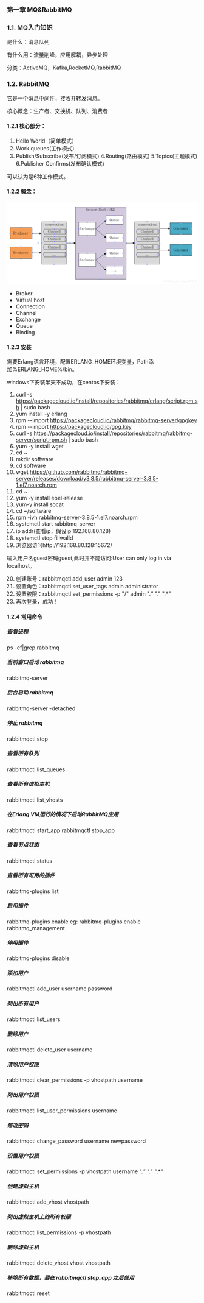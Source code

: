 ### 第一章 MQ&RabbitMQ

### 1.1. MQ入门知识

是什么：消息队列

有什么用：流量削峰，应用解耦，异步处理

分类：ActiveMQ，Kafka,RocketMQ,RabbitMQ

### 1.2. RabbitMQ


它是一个消息中间件，接收并转发消息。

核心概念：生产者、交换机、队列、消费者

#### 1.2.1 核心部分：

1. Hello World（简单模式）
2. Work queues(工作模式)
3. Publish/Subscribe(发布/订阅模式)
4.Routing(路由模式)
5.Topics(主题模式)
6.Publisher Confirms(发布确认模式)

可以认为是6种工作模式。

#### 1.2.2 概念：

![](https://github.com/YuxingXie/study-rabbitmq/blob/main/assets/img/001.png)

* Broker
* Virtual host
* Connection
* Channel
* Exchange
* Queue
* Binding

#### 1.2.3 安装

需要Erlang语言环境，配置ERLANG_HOME环境变量，Path添加%ERLANG_HOME%\bin。

windows下安装半天不成功，在centos下安装：

1. curl -s https://packagecloud.io/install/repositories/rabbitmq/erlang/script.rpm.sh | sudo bash
2. yum install -y erlang
3. rpm --import https://packagecloud.io/rabbitmq/rabbitmq-server/gpgkey
4. rpm --import https://packagecloud.io/gpg.key
5. curl -s https://packagecloud.io/install/repositories/rabbitmq/rabbitmq-server/script.rpm.sh | sudo bash
6. yum -y install wget
7. cd ~
8. mkdir software
9. cd software
10. wget https://github.com/rabbitmq/rabbitmq-server/releases/download/v3.8.5/rabbitmq-server-3.8.5-1.el7.noarch.rpm
11. cd ~
12. yum -y install epel-release
13. yum-y install socat
14. cd ~/software
15. rpm -ivh rabbitmq-server-3.8.5-1.el7.noarch.rpm
16. systemctl start rabbitmq-server
17. ip addr(查看ip，假设ip 192.168.80.128)
18. systemctl stop fillwalld
19. 浏览器访问http://192.168.80.128:15672/

输入用户名guest密码guest,此时并不能访问:User can only log in via localhost。

20. 创建账号：rabbitmqctl add_user admin 123
21. 设置角色：rabbitmqctl set_user_tags admin administrator
22. 设置权限：rabbitmqctl set_permissions -p "/" admin  ".*" ".*" ".*"
23. 再次登录，成功！


#### 1.2.4 常用命令

##### 查看进程
ps -ef|grep rabbitmq
##### 当前窗口启动 rabbitmq
rabbitmq-server
##### 后台启动 rabbitmq
rabbitmq-server -detached
##### 停止 rabbitmq
rabbitmqctl stop
##### 查看所有队列
rabbitmqctl list_queues
##### 查看所有虚拟主机
rabbitmqctl list_vhosts
##### 在Erlang VM运行的情况下启动RabbitMQ应用
rabbitmqctl start_app 
rabbitmqctl stop_app
##### 查看节点状态
rabbitmqctl status
##### 查看所有可用的插件
rabbitmq-plugins list
##### 启用插件
rabbitmq-plugins enable <plugin-name>eg: rabbitmq-plugins enable rabbitmq_management
##### 停用插件
rabbitmq-plugins disable <plugin-name>
##### 添加用户
rabbitmqctl add_user username password
##### 列出所有用户
rabbitmqctl list_users
##### 删除用户
rabbitmqctl delete_user username
##### 清除用户权限
rabbitmqctl clear_permissions -p vhostpath username
##### 列出用户权限
rabbitmqctl list_user_permissions username
##### 修改密码
rabbitmqctl change_password username newpassword
##### 设置用户权限
rabbitmqctl set_permissions -p vhostpath username ".*" ".*" ".*"
##### 创建虚拟主机
rabbitmqctl add_vhost vhostpath
##### 列出虚拟主机上的所有权限
rabbitmqctl list_permissions -p vhostpath
##### 删除虚拟主机
rabbitmqctl delete_vhost vhost vhostpath
##### 移除所有数据，要在 rabbitmqctl stop_app 之后使用
rabbitmqctl reset
